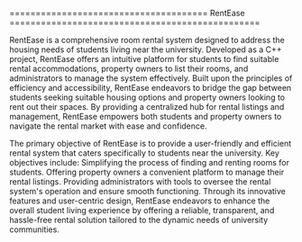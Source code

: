 ====================================== RentEase ================================================

RentEase is a comprehensive room rental system designed to address the housing needs of students living near the university. Developed as a C++ project, RentEase offers an intuitive platform for students to find suitable rental accommodations, property owners to list their rooms, and administrators to manage the system effectively.
Built upon the principles of efficiency and accessibility, RentEase endeavors to bridge the gap between students seeking suitable housing options and property owners looking to rent out their spaces. By providing a centralized hub for rental listings and management, RentEase empowers both students and property owners to navigate the rental market with ease and confidence.

The primary objective of RentEase is to provide a user-friendly and efficient rental system that caters specifically to students near the university. Key objectives include:
Simplifying the process of finding and renting rooms for students.
Offering property owners a convenient platform to manage their rental listings.
Providing administrators with tools to oversee the rental system's operation and ensure smooth functioning.
Through its innovative features and user-centric design, RentEase endeavors to enhance the overall student living experience by offering a reliable, transparent, and hassle-free rental solution tailored to the dynamic needs of university communities.
